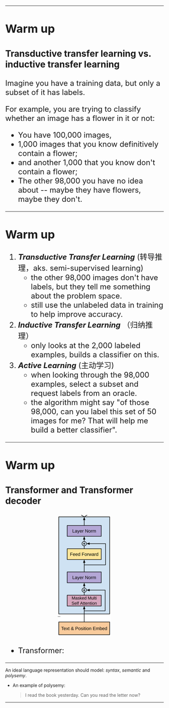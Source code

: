 <!-- $theme: default -->

---

<font size=5>

## Warm up

### Transductive transfer learning vs. inductive transfer learning

Imagine you have a training data, but only a subset of it has labels.

For example, you are trying to classify whether an image has a flower in it or not:

- You have 100,000 images,
- 1,000 images that you know definitively contain a flower;
- and another 1,000 that you know don't contain a flower;
- The other 98,000 you have no idea about -- maybe they have flowers, maybe they don't.

</font>

---

<font size=5>

## Warm up

1. _**Transductive Transfer Learning**_ (转导推理，aks. semi-supervised learning)
    - the other 98,000 images don't have labels, but they tell me something about the problem space.
    - still use the unlabeled data in training to help improve accuracy.
1. _**Inductive Transfer Learning**_ （归纳推理）
    - only looks at the 2,000 labeled examples, builds a classifier on this.
1. _**Active Learning**_ (主动学习)
    - when looking through the 98,000 examples, select a subset and request labels from an oracle.
    - the algorithm might say "of those 98,000, can you label this set of 50 images for me? That will help me build a better classifier".

</font>

---

<font size=5>

## Warm up

### Transformer and Transformer decoder

<p align="center">
<img src="images/transformer-block.png">
</p>

- Transformer:

</font>

---

An ideal language representation should model: _syntax_, _semantic_ and _polysemy_.

- An example of polysemy:

    >I read the book yesterday.
    >Can you read the letter now?

---
